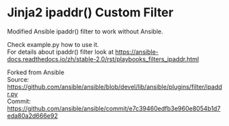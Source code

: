 # Jinja2 ipaddr() Custom Filter
Modified Ansible ipaddr() filter to work without Ansible.

Check example.py how to use it.  
For details about ipaddr() filter look at https://ansible-docs.readthedocs.io/zh/stable-2.0/rst/playbooks_filters_ipaddr.html

Forked from Ansible  
Source: https://github.com/ansible/ansible/blob/devel/lib/ansible/plugins/filter/ipaddr.py  
Commit: https://github.com/ansible/ansible/commit/e7c39460edfb3e960e8054b1d7eda80a2d666e92
